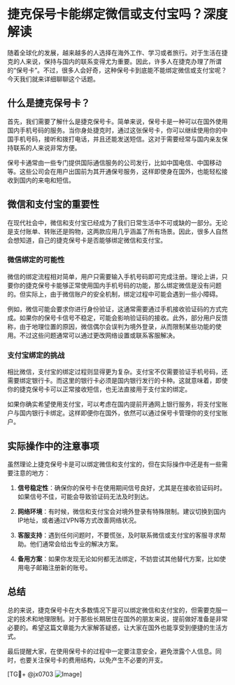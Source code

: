 # 捷克保号卡能绑定微信或支付宝吗？深度解读

随着全球化的发展，越来越多的人选择在海外工作、学习或者旅行。对于生活在捷克的人来说，保持与国内的联系变得尤为重要。因此，许多人在捷克办理了所谓的“保号卡”。不过，很多人会好奇，这种保号卡到底能不能绑定微信或支付宝呢？今天我们就来详细聊聊这个话题。

## 什么是捷克保号卡？

首先，我们需要了解什么是捷克保号卡。简单来说，保号卡是一种可以在国外使用国内手机号码的服务。当你身处捷克时，通过这张保号卡，你可以继续使用你的中国手机号码，接听和拨打电话，并且还能发送短信。这对于需要经常与国内亲友保持联系的人来说非常方便。

保号卡通常由一些专门提供国际通信服务的公司发行，比如中国电信、中国移动等。这些公司会在用户出国前为其开通保号服务，这样即使身在国外，也能轻松接收到国内的来电和短信。

## 微信和支付宝的重要性

在现代社会中，微信和支付宝已经成为了我们日常生活中不可或缺的一部分。无论是支付账单、转账还是购物，这两款应用几乎涵盖了所有场景。因此，很多人自然会想知道，自己的捷克保号卡是否能够绑定微信和支付宝。

### 微信绑定的可能性

微信的绑定流程相对简单，用户只需要输入手机号码即可完成注册。理论上讲，只要你的捷克保号卡能够正常使用国内手机号码的功能，那么绑定微信是没有问题的。但实际上，由于微信账户的安全机制，绑定过程中可能会遇到一些小障碍。

例如，微信可能会要求你进行身份验证，这通常需要通过手机接收验证码的方式完成。如果你的保号卡信号不稳定，可能会影响验证码的接收。此外，部分用户反馈称，由于地理位置的原因，微信偶尔会误判为境外登录，从而限制某些功能的使用。不过这些问题通常可以通过更改网络设置或联系客服解决。

### 支付宝绑定的挑战

相比微信，支付宝的绑定过程则显得更为复杂。支付宝不仅需要验证手机号码，还需要绑定银行卡。而这里的银行卡必须是国内银行发行的卡种。这就意味着，即使你的捷克保号卡可以正常接收短信，也无法直接用于支付宝的绑定。

如果你确实希望使用支付宝，可以考虑在国内提前开通网上银行服务，将支付宝账户与国内银行卡绑定。这样即便你在国外，依然可以通过保号卡管理你的支付宝账户。

## 实际操作中的注意事项

虽然理论上捷克保号卡是可以绑定微信和支付宝的，但在实际操作中还是有一些需要注意的地方：

1. **信号稳定性**：确保你的保号卡在使用期间信号良好，尤其是在接收验证码时。如果信号不佳，可能会导致验证码无法及时到达。
   
2. **网络环境**：有时候，微信和支付宝会对境外登录有特殊限制。建议切换到国内IP地址，或者通过VPN等方式改善网络状况。

3. **客服支持**：遇到任何问题时，不要慌张，及时联系微信或支付宝的客服寻求帮助。他们通常会给出专业的解决方案。

4. **备用方案**：如果你发现无论如何都无法绑定，不妨尝试其他替代方案，比如使用电子邮箱注册新的账号。

## 总结

总的来说，捷克保号卡在大多数情况下是可以绑定微信和支付宝的，但需要克服一定的技术和地理限制。对于那些长期居住在国外的朋友来说，提前做好准备是非常必要的。希望这篇文章能为大家解答疑惑，让大家在国外也能享受到便捷的生活方式。

最后提醒大家，在使用保号卡的过程中一定要注意安全，避免泄露个人信息。同时，也要关注保号卡的费用结构，以免产生不必要的开支。

[TG💪+ @jx0703 ![Image](https://github.com/user-attachments/assets/dbca1d08-cadb-493c-b0ec-ad6f7a83f270)]